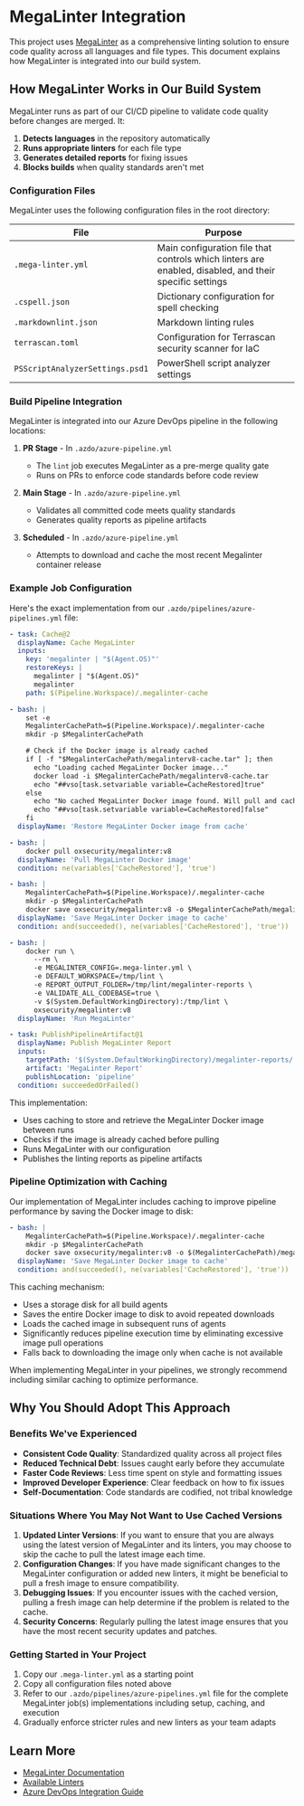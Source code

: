 # MegaLinter Integration

This project uses [MegaLinter](https://megalinter.github.io/) as a comprehensive linting solution to ensure code quality across all languages and file types. This document explains how MegaLinter is integrated into our build system.

## How MegaLinter Works in Our Build System

MegaLinter runs as part of our CI/CD pipeline to validate code quality before changes are merged. It:

1. **Detects languages** in the repository automatically
2. **Runs appropriate linters** for each file type
3. **Generates detailed reports** for fixing issues
4. **Blocks builds** when quality standards aren't met

### Configuration Files

MegaLinter uses the following configuration files in the root directory:

| File                            | Purpose                                                                                                |
|---------------------------------|--------------------------------------------------------------------------------------------------------|
| `.mega-linter.yml`              | Main configuration file that controls which linters are enabled, disabled, and their specific settings |
| `.cspell.json`                  | Dictionary configuration for spell checking                                                            |
| `.markdownlint.json`            | Markdown linting rules                                                                                 |
| `terrascan.toml`                | Configuration for Terrascan security scanner for IaC                                                   |
| `PSScriptAnalyzerSettings.psd1` | PowerShell script analyzer settings                                                                    |

### Build Pipeline Integration

MegaLinter is integrated into our Azure DevOps pipeline in the following locations:

1. **PR Stage** - In `.azdo/azure-pipeline.yml`
   - The `lint` job executes MegaLinter as a pre-merge quality gate
   - Runs on PRs to enforce code standards before code review

2. **Main Stage** - In `.azdo/azure-pipeline.yml`
   - Validates all committed code meets quality standards
   - Generates quality reports as pipeline artifacts

3. **Scheduled** - In `.azdo/azure-pipeline.yml`
   - Attempts to download and cache the most recent Megalinter container release

### Example Job Configuration

Here's the exact implementation from our `.azdo/pipelines/azure-pipelines.yml` file:

```yaml
- task: Cache@2
  displayName: Cache MegaLinter
  inputs:
    key: 'megalinter | "$(Agent.OS)"'
    restoreKeys: |
      megalinter | "$(Agent.OS)"
      megalinter
    path: $(Pipeline.Workspace)/.megalinter-cache

- bash: |
    set -e
    MegalinterCachePath=$(Pipeline.Workspace)/.megalinter-cache
    mkdir -p $MegalinterCachePath

    # Check if the Docker image is already cached
    if [ -f "$MegalinterCachePath/megalinterv8-cache.tar" ]; then
      echo "Loading cached MegaLinter Docker image..."
      docker load -i $MegalinterCachePath/megalinterv8-cache.tar
      echo "##vso[task.setvariable variable=CacheRestored]true"
    else
      echo "No cached MegaLinter Docker image found. Will pull and cache after use."
      echo "##vso[task.setvariable variable=CacheRestored]false"
    fi
  displayName: 'Restore MegaLinter Docker image from cache'

- bash: |
    docker pull oxsecurity/megalinter:v8
  displayName: 'Pull MegaLinter Docker image'
  condition: ne(variables['CacheRestored'], 'true')

- bash: |
    MegalinterCachePath=$(Pipeline.Workspace)/.megalinter-cache
    mkdir -p $MegalinterCachePath
    docker save oxsecurity/megalinter:v8 -o $MegalinterCachePath/megalinterv8-cache.tar
  displayName: 'Save MegaLinter Docker image to cache'
  condition: and(succeeded(), ne(variables['CacheRestored'], 'true'))

- bash: |
    docker run \
      --rm \
      -e MEGALINTER_CONFIG=.mega-linter.yml \
      -e DEFAULT_WORKSPACE=/tmp/lint \
      -e REPORT_OUTPUT_FOLDER=/tmp/lint/megalinter-reports \
      -e VALIDATE_ALL_CODEBASE=true \
      -v $(System.DefaultWorkingDirectory):/tmp/lint \
      oxsecurity/megalinter:v8
  displayName: 'Run MegaLinter'

- task: PublishPipelineArtifact@1
  displayName: Publish MegaLinter Report
  inputs:
    targetPath: '$(System.DefaultWorkingDirectory)/megalinter-reports/'
    artifact: 'MegaLinter Report'
    publishLocation: 'pipeline'
  condition: succeededOrFailed()
```

This implementation:

- Uses caching to store and retrieve the MegaLinter Docker image between runs
- Checks if the image is already cached before pulling
- Runs MegaLinter with our configuration
- Publishes the linting reports as pipeline artifacts

### Pipeline Optimization with Caching

Our implementation of MegaLinter includes caching to improve pipeline performance by saving the Docker image to disk:

```yaml
- bash: |
    MegalinterCachePath=$(Pipeline.Workspace)/.megalinter-cache
    mkdir -p $MegalinterCachePath
    docker save oxsecurity/megalinter:v8 -o $(MegalinterCachePath)/megalinterv8-cache.tar
  displayName: 'Save MegaLinter Docker image to cache'
  condition: and(succeeded(), ne(variables['CacheRestored'], 'true'))
```

This caching mechanism:

- Uses a storage disk for all build agents
- Saves the entire Docker image to disk to avoid repeated downloads
- Loads the cached image in subsequent runs of agents
- Significantly reduces pipeline execution time by eliminating excessive image pull operations
- Falls back to downloading the image only when cache is not available

When implementing MegaLinter in your pipelines, we strongly recommend including similar caching to optimize performance.

## Why You Should Adopt This Approach

### Benefits We've Experienced

- **Consistent Code Quality**: Standardized quality across all project files
- **Reduced Technical Debt**: Issues caught early before they accumulate
- **Faster Code Reviews**: Less time spent on style and formatting issues
- **Improved Developer Experience**: Clear feedback on how to fix issues
- **Self-Documentation**: Code standards are codified, not tribal knowledge

### Situations Where You May Not Want to Use Cached Versions

1. **Updated Linter Versions**: If you want to ensure that you are always using the latest version of MegaLinter and its linters, you may choose to skip the cache to pull the latest image each time.
2. **Configuration Changes**: If you have made significant changes to the MegaLinter configuration or added new linters, it might be beneficial to pull a fresh image to ensure compatibility.
3. **Debugging Issues**: If you encounter issues with the cached version, pulling a fresh image can help determine if the problem is related to the cache.
4. **Security Concerns**: Regularly pulling the latest image ensures that you have the most recent security updates and patches.

### Getting Started in Your Project

1. Copy our `.mega-linter.yml` as a starting point
2. Copy all configuration files noted above
3. Refer to our `.azdo/pipelines/azure-pipelines.yml` file for the complete MegaLinter job(s) implementations including setup, caching, and execution
4. Gradually enforce stricter rules and new linters as your team adapts

## Learn More

- [MegaLinter Documentation](https://megalinter.github.io/)
- [Available Linters](https://megalinter.github.io/latest/supported-linters/)
- [Azure DevOps Integration Guide](https://megalinter.github.io/latest/azure-pipelines/)
